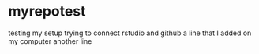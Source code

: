 # myrepotest
testing my setup
trying to connect rstudio and github
a line that I added on my computer
another line
